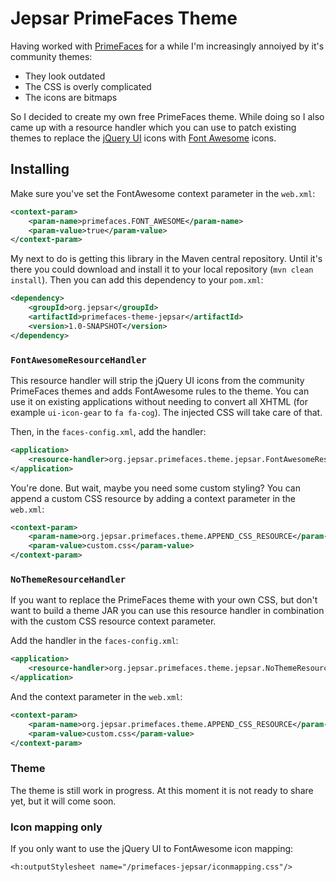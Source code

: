 # Jepsar PrimeFaces Theme

Having worked with [PrimeFaces](http://primefaces.org/) for a while I'm increasingly annoiyed by it's community themes:

* They look outdated
* The CSS is overly complicated
* The icons are bitmaps

So I decided to create my own free PrimeFaces theme. While doing so I also came up with a resource handler which you
can use to patch existing themes to replace the [jQuery UI](https://jqueryui.com/) icons with
[Font Awesome](https://fortawesome.github.io/Font-Awesome/) icons.

## Installing

Make sure you've set the FontAwesome context parameter in the `web.xml`:

````xml
<context-param>
	<param-name>primefaces.FONT_AWESOME</param-name>
	<param-value>true</param-value>
</context-param>
````

My next to do is getting this library in the Maven central repository. Until it's there you could download and install
it to your local repository (`mvn clean install`). Then you can add this dependency to your `pom.xml`:

````xml
<dependency>
	<groupId>org.jepsar</groupId>
	<artifactId>primefaces-theme-jepsar</artifactId>
	<version>1.0-SNAPSHOT</version>
</dependency>
````

### `FontAwesomeResourceHandler`

This resource handler will strip the jQuery UI icons from the community PrimeFaces themes and adds FontAwesome rules to
the theme. You can use it on existing applications without needing to convert all XHTML (for example `ui-icon-gear` to
`fa fa-cog`). The injected CSS will take care of that.

Then, in the `faces-config.xml`, add the handler:

````xml
<application>
	<resource-handler>org.jepsar.primefaces.theme.jepsar.FontAwesomeResourceHandler</resource-handler>
</application>
````

You're done. But wait, maybe you need some custom styling? You can append a custom CSS resource by adding a context
parameter in the `web.xml`:

````xml
<context-param>
	<param-name>org.jepsar.primefaces.theme.APPEND_CSS_RESOURCE</param-name>
	<param-value>custom.css</param-value>
</context-param>
````

### `NoThemeResourceHandler`

If you want to replace the PrimeFaces theme with your own CSS, but don't want to build a theme JAR you can use this
resource handler in combination with the custom CSS resource context parameter.

Add the handler in the `faces-config.xml`:

````xml
<application>
	<resource-handler>org.jepsar.primefaces.theme.jepsar.NoThemeResourceHandler</resource-handler>
</application>
````

And the context parameter in the `web.xml`:

````xml
<context-param>
	<param-name>org.jepsar.primefaces.theme.APPEND_CSS_RESOURCE</param-name>
	<param-value>custom.css</param-value>
</context-param>
````

### Theme

The theme is still work in progress. At this moment it is not ready to share yet, but it will come soon.

### Icon mapping only

If you only want to use the jQuery UI to FontAwesome icon mapping:

````xhtml
<h:outputStylesheet name="/primefaces-jepsar/iconmapping.css"/>
````
